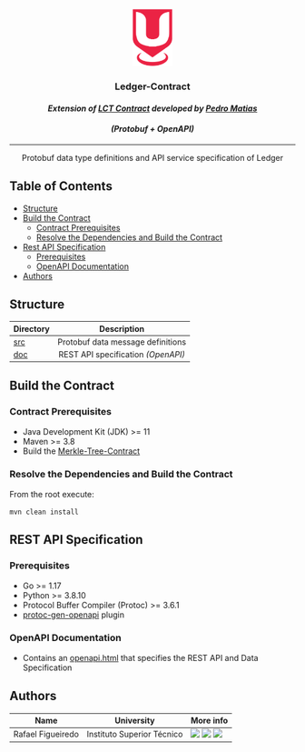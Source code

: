 <p align="center">
  <img src="./../sureThing.png" width="70" height="100" alt="CROSS Logo"/>
</p>

<h3 align="center">Ledger-Contract</i></h3>
<h4 align="center"><i>Extension of <a href="https://github.com/inesc-id/SureThingCore">LCT Contract</a> developed
by <a href="https://github.com/PedroMatias98">Pedro Matias</a></i></h4>
<h4 align="center"><i>(Protobuf + OpenAPI)</i></h4>

---

<p align = "center">Protobuf data type definitions and API service specification of Ledger</p>

## Table of Contents

- [Structure](#structure)
- [Build the Contract](#build-the-contract)
    - [Contract Prerequisites](#contract-prerequisites)
    - [Resolve the Dependencies and Build the Contract](#resolve-the-dependencies-and-build-the-contract)
- [Rest API Specification](#rest-api-specification)
  - [Prerequisites](#prerequisites)
  - [OpenAPI Documentation](#openapi-documentation)
- [Authors](#authors)

## Structure

| Directory              |            Description             |
|:-----------------------|:----------------------------------:|
| [src](src)             | Protobuf data message definitions  |
| [doc](doc)             | REST API specification _(OpenAPI)_ |

## Build the Contract

### Contract Prerequisites

- Java Development Kit (JDK) >= 11
- Maven >= 3.8
- Build the [Merkle-Tree-Contract](../Merkle-Tree-Contract)

### Resolve the Dependencies and Build the Contract

From the root execute:

```shell script
mvn clean install
```

## REST API Specification

### Prerequisites

- Go >= 1.17
- Python >= 3.8.10
- Protocol Buffer Compiler (Protoc) >= 3.6.1
- [protoc-gen-openapi](https://github.com/google/gnostic/tree/master/cmd/protoc-gen-openapi) plugin

### OpenAPI Documentation

- Contains an [openapi.html](doc/openapi.html) that specifies the REST API and Data Specification


## Authors

| Name              | University                 | More info                                                                                                                                                                                                                                                                                                                                                         |
|-------------------|----------------------------|-------------------------------------------------------------------------------------------------------------------------------------------------------------------------------------------------------------------------------------------------------------------------------------------------------------------------------------------------------------------|
| Rafael Figueiredo | Instituto Superior Técnico | [<img src="https://i.ibb.co/brG8fnX/mail-6.png" width="17">](mailto:rafafigoalexandre@gmail.com "rafafigoalexandre@gmail.com") [<img src="https://github.githubassets.com/favicon.ico" width="17">](https://github.com/rafafigo "rafafigo") [<img src="https://i.ibb.co/TvQPw7N/linkedin-logo.png" width="17">](https://www.linkedin.com/in/rafafigo/ "rafafigo") |
